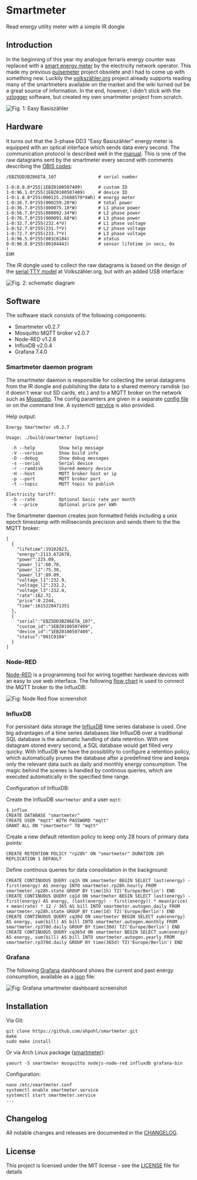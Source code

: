 # Smartmeter

Read energy utility meter with a simple IR dongle

## Introduction

In the beginning of this year my analogue ferraris energy counter was replaced with a [smart energy meter][1] by the electricity network operator. This made my previous [pulsemeter][2] project obsolete and I had to come up with something new. Luckily the [volkszähler.org][3] project already supports reading many of the smartmeters available on the market and the wiki turned out be a great source of information. In the end, however, I didn't stick with the [vzlogger][4] software, but created my own smartmeter project from scratch.

![Fig. 1: Easy Basiszähler](resources/eBZ_DD3_image_small.png)

## Hardware

It turns out that the 3-phase DD3 "Easy Basiszähler" energy meter is equipped with an optical interface which sends data every second. The communication protocol is described well in the [manual](resources/ebz_manual.pdf). This is one of the raw datagrams sent by the smartmeter every second with comments describing the [OBIS codes][5]:

```
/EBZ5DD3BZ06ETA_107                # serial number

1-0:0.0.0*255(1EBZ0100507409)      # custom ID
1-0:96.1.0*255(1EBZ0100507409)     # device ID
1-0:1.8.0*255(000125.25688570*kWh) # energy meter
1-0:16.7.0*255(000259.20*W)        # total power 
1-0:36.7.0*255(000075.18*W)        # L1 phase power
1-0:56.7.0*255(000092.34*W)        # L2 phase power
1-0:76.7.0*255(000091.68*W)        # L3 phase power
1-0:32.7.0*255(232.4*V)            # L1 phase voltage
1-0:52.7.0*255(231.7*V)            # L2 phase voltage
1-0:72.7.0*255(233.7*V)            # L3 phase voltage
1-0:96.5.0*255(001C0104)           # status
0-0:96.8.0*255(00104443)           # sensor lifetime in secs, 0x
!
EOM
```

The IR dongle used to collect the raw datagrams is based on the design of the [serial TTY model][6] at Volkszähler.org, but with an added USB interface:

![Fig. 2: schematic diagram](resources/IR-dongle_schematic.png)

## Software

The software stack consists of the following components:
- Smartmeter v0.2.7
- Mosquitto MQTT broker v2.0.7
- Node-RED v1.2.6
- InfluxDB v2.0.4
- Grafana 7.4.0

### Smartmeter daemon program

The smartmeter daemon is responsible for collecting the serial datagrams from the IR dongle and publishing the data to a shared memory ramdisk (so it doesn't wear out SD cards, etc.) and to a MQTT broker on the network such as [Mosquitto][7]. The config paramters are given in a separate [config file](resources/smartmeter.conf) or on the command line. A systemctl [service](resources/smartmeter.service) is also provided.

Help output:

```
Energy Smartmeter v0.2.7

Usage: ./build/smartmeter [options]

  -h --help         Show help message
  -V --version      Show build info
  -D --debug        Show debug messages
  -s --serial       Serial device
  -r --ramdisk      Shared memory device
  -H --host         MQTT broker host or ip
  -p --port         MQTT broker port
  -t --topic        MQTT topic to publish

Electricity tariff:
  -b --rate         Optional basic rate per month
  -k --price        Optional price per kWh
```

The Smartmeter daemon creates json formatted fields including a unix epoch timestamp with milliseconds precision and sends them to the the MQTT broker: 
```
[
  {
    "lifetime":19102823,
    "energy":2113.672678,
    "power":225.09,
    "power_l1":60.70,
    "power_l2":75.30,
    "power_l3":89.09,
    "voltage_l1":232.9,
    "voltage_l2":232.2,
    "voltage_l3":232.4,
    "rate":162.72,
    "price":0.2244,
    "time":1615228471351
  },
  {
    "serial":"EBZ5DD3BZ06ETA_107",
    "custom_id":"1EBZ0100507409",
    "device_id":"1EBZ0100507409",
    "status":"001C0104"
  }
]
```
### Node-RED

[Node-RED][8] is a programming tool for wiring together hardware devices with an easy to use web interface. The following [flow chart](resources/smartmeter-node-red.json) is used to connect the MQTT broker to the InfluxDB:

![Fig: Node Red flow screenshot](resources/node-red-flow-chart.png)


### InfluxDB

For persistant data storage the [InfluxDB][9] time series database is used. One big advantages of a time series databases like InfluxDB over a traditional SQL database is the automatic handling of data retention. With one datagram stored every second, a SQL database would get filled very quicky. With InfluxDB we have the possiblilty to configure a retention policy, which automatically prunes the database after a predefined time and keeps only the relevant data such as daily and monthly energy consumption. The magic behind the scenes is handled by continous queries, which are executed automatically in the specified time range.

Configuration of InfluxDB:

Create the InfluxDB `smartmeter` and a user `mqtt`:
```
$ influx
CREATE DATABASE "smartmeter"
CREATE USER "mqtt" WITH PASSWORD "mqtt"
GRANT ALL ON "smartmeter" TO "mqtt"
```
Create a new default retention policy to keep only 28 hours of primary data points:
```
CREATE RETENTION POLICY "rp28h" ON "smartmeter" DURATION 28h REPLICATION 1 DEFAULT
```
Define continous queries for data consolidation in the background:
```
CREATE CONTINUOUS QUERY cq1h ON smartmeter BEGIN SELECT last(energy) - first(energy) AS energy INTO smartmeter.rp28h.hourly FROM smartmeter.rp28h.state GROUP BY time(1h) TZ('Europe/Berlin') END
CREATE CONTINUOUS QUERY cq1d ON smartmeter BEGIN SELECT last(energy) - first(energy) AS energy, (last(energy) - first(energy)) * mean(price) + mean(rate) * 12 / 365 AS bill INTO smartmeter.autogen.daily FROM smartmeter.rp28h.state GROUP BY time(1d) TZ('Europe/Berlin') END
CREATE CONTINUOUS QUERY cq30d ON smartmeter BEGIN SELECT sum(energy) AS energy, sum(bill) AS bill INTO smartmeter.autogen.monthly FROM smartmeter.rp370d.daily GROUP BY time(30d) TZ('Europe/Berlin') END
CREATE CONTINUOUS QUERY cq365d ON smartmeter BEGIN SELECT sum(energy) AS energy, sum(bill) AS bill INTO smartmeter.autogen.yearly FROM smartmeter.rp370d.daily GROUP BY time(365d) TZ('Europe/Berlin') END
```

### Grafana

The following [Grafana][10] dashboard shows the current and past energy consumption, available as a [json](resources/grafana-dashboard.json) file:

![Fig: Grafana smartmeter dashboard screenshot](resources/grafana-dashboard.png)


## Installation

Via Git:
```
git clone https://github.com/ahpohl/smartmeter.git
make
sudo make install
```
Or via Arch Linux package ([smartmeter][11]):
```
yaourt -S smartmeter mosquitto nodejs-node-red influxdb grafana-bin
```

Configuration:
```
nano /etc/smartmeter.conf
systemctl enable smartmeter.service
systemctl start smartmeter.service
...
```

## Changelog

All notable changes and releases are documented in the [CHANGELOG](CHANGELOG.md).

## License

This project is licensed under the MIT license - see the [LICENSE](LICENSE) file for details

[1]: https://www.ebzgmbh.de/ "Elektronischer Basiszähler"
[2]: https://github.com/ahpohl/pulsemeter "Pulse energy meter with Arduino and simple LED sensor"
[3]: https://volkszaehler.org/ "volkszähler.org - Das Smartmeter für jeden"
[4]: https://wiki.volkszaehler.org/software/controller/vzlogger "vzlogger - a tool to read and log measurements"
[5]: https://www.promotic.eu/en/pmdoc/Subsystems/Comm/PmDrivers/IEC62056_OBIS.htm "Description of OBIS code for IEC 62056 standard protocol"
[6]: https://wiki.volkszaehler.org/hardware/controllers/ir-schreib-lesekopf-ttl-ausgang "IR-Schreib-Lesekopf, TTL-Interface"
[7]: https://mosquitto.org/ "Eclipse Mosquitto - An open source MQTT broker"
[8]: https://nodered.org/ "Node-RED - Low-code programming for event-driven applications"
[9]: https://www.influxdata.com/ "InfluxDB: Purpose-Built Open Source Time Series Database"
[10]: https://grafana.com/ "Grafana: The open observability platform | Grafana Labs"
[11]: https://aur.archlinux.org/packages/smartmeter "Smartmeter Arch Linux package"

